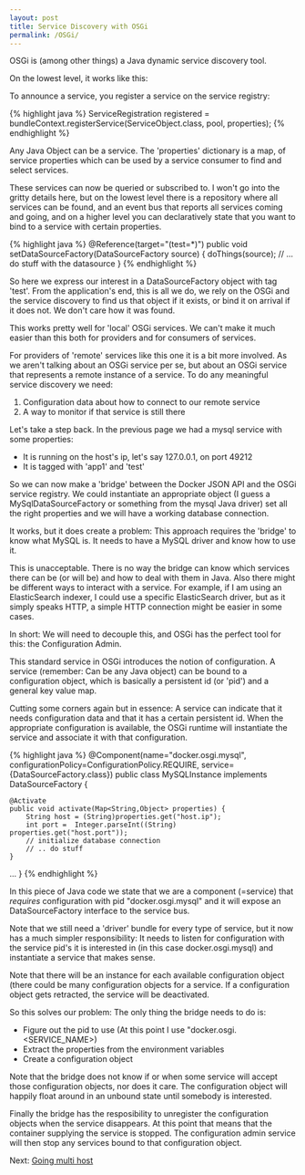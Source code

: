 ```yaml
---
layout: post
title: Service Discovery with OSGi
permalink: /OSGi/
---
```


OSGi is (among other things) a Java dynamic service discovery tool.

On the lowest level, it works like this:

To announce a service, you register a service on the service registry:

{% highlight java %}
ServiceRegistration<ServiceObject> registered = 
  bundleContext.registerService(ServiceObject.class, pool, properties);
{% endhighlight %}

Any Java Object can be a service. The 'properties' dictionary is a map, of service properties which can be used by a service consumer to find and select services.

These services can now be queried or subscribed to. I won't go into the gritty details here, but on the lowest level there is a repository where all services can be found, and an event bus that reports all services coming and going, and on a higher level you can declaratively state that you want to bind to a service with certain properties.

{% highlight java %}
@Reference(target="(test=*)")
public void setDataSourceFactory(DataSourceFactory source) {
	doThings(source);
	// ... do stuff with the datasource
}
{% endhighlight %}

So here we express our interest in a DataSourceFactory object with tag 'test'. From the application's end, this is all we do, we rely on the OSGi and the service discovery to find us that object if it exists, or bind it on arrival if it does not. We don't care how it was found.

This works pretty well for 'local' OSGi services. We can't make it much easier than this both for providers and for consumers of services. 

For providers of 'remote' services like this one it is a bit more involved. As we aren't talking about an OSGi service per se, but about an OSGi service that represents a remote instance of a service. To do any meaningful service discovery we need:

1. Configuration data about how to connect to our remote service
2. A way to monitor if that service is still there

Let's take a step back. In the previous page we had a mysql service with some properties:

 - It is running on the host's ip, let's say 127.0.0.1, on port 49212
 - It is tagged with 'app1' and 'test'

So we can now make a 'bridge' between the Docker JSON API and the OSGi service registry. We could instantiate an appropriate object (I guess a MySqlDataSourceFactory or something from the mysql Java driver) set all the right properties and we will have a working database connection.

It works, but it does create a problem: This approach requires the 'bridge' to know what MySQL is. It needs to have a MySQL driver and know how to use it.

This is unacceptable. There is no way the bridge can know which services there can be (or will be) and how to deal with them in Java. Also there might be different ways to interact with a service. For example, if I am using an ElasticSearch indexer, I could use a specific ElasticSearch driver, but as it simply speaks HTTP, a simple HTTP connection might be easier in some cases.

In short: We will need to decouple this, and OSGi has the perfect tool for this: the Configuration Admin.

This standard service in OSGi introduces the notion of configuration. A service (remember: Can be any Java object) can be bound to a configuration object, which is basically a persistent id (or 'pid') and a general key value map.

Cutting some corners again but in essence: A service can indicate that it needs configuration data and that it has a certain persistent id. When the appropriate configuration is available, the OSGi runtime will instantiate the service and associate it with that configuration.

{% highlight java %}
@Component(name="docker.osgi.mysql", configurationPolicy=ConfigurationPolicy.REQUIRE, service={DataSourceFactory.class})
public class MySQLInstance implements DataSourceFactory {

	@Activate
	public void activate(Map<String,Object> properties) {
		String host = (String)properties.get("host.ip");
	    int port =  Integer.parseInt((String) properties.get("host.port"));
	    // initialize database connection
	    // .. do stuff
	}
...
}
{% endhighlight %}

In this piece of Java code we state that we are a component (=service) that *requires* configuration with pid "docker.osgi.mysql" and it will expose an DataSourceFactory interface to the service bus.

Note that we still need a 'driver' bundle for every type of service, but it now has a much simpler responsibility: It needs to listen for configuration with the service pid's it is interested in (in this case docker.osgi.mysql) and instantiate a service that makes sense.

Note that there will be an instance for each available configuration object (there could be many configuration objects for a service. If a configuration object gets retracted, the service will be deactivated.

So this solves our problem: The only thing the bridge needs to do is:
 - Figure out the pid to use (At this point I use "docker.osgi.<SERVICE_NAME>)
 - Extract the properties from the environment variables
 - Create a configuration object

Note that the bridge does not know if or when some service will accept those configuration objects, nor does it care. The configuration object will happily float around in an unbound state until somebody is interested.

Finally the bridge has the resposibility to unregister the configuration objects when the service disappears. At this point that means that the container supplying the service is stopped. The configuration admin service will then stop any services bound to that configuration object.


Next: [Going multi host](/consul/)
